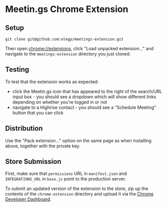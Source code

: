 # Meetin.gs Chrome Extension

## Setup

`git clone git@github.com:olegp/meetings-extension.git`

Then open [chrome://extensions](chrome://extensions), click "Load unpacked extension..." and navigate to the `meetings-extension` directory you just cloned.

## Testing

To test that the extension works as expected:

- click the Meetin.gs icon that has appeared to the right of the search/URL input box - you should see a dropdown which will show different links depending on whether you're logged in or not
- navigate to a Highrise contact - you should see a "Schedule Meeting" button that you can click

## Distribution

Use the "Pack extension..." option on the same page as when installing above, together with the private key.

## Store Submission

First, make sure that `permissions` URL in `manifest.json` and `INTEGRATIONS_URL` in `base.js` point to the production server.

To submit an updated version of the extension to the store, zip up the contents of the `chrome-extension` directory and upload it via the [Chrome Developer Dashboard](https://chrome.google.com/webstore/developer/dashboard).
